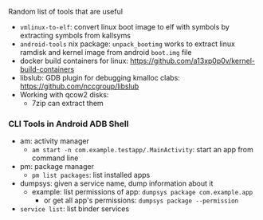 Random list of tools that are useful

- `vmlinux-to-elf`: convert linux boot image to elf with symbols by extracting symbols from kallsyms
- `android-tools` nix package: `unpack_bootimg` works to extract linux ramdisk and kernel image from android `boot.img` file
- docker build containers for linux: https://github.com/a13xp0p0v/kernel-build-containers
- libslub: GDB plugin for debugging kmalloc clabs: https://github.com/nccgroup/libslub
- Working with qcow2 disks:
	- 7zip can extract them

### CLI Tools in Android ADB Shell
- am: activity manager
	- `am start -n com.example.testapp/.MainActivity`: start an app from command line
- pm: package manager
	- `pm list packages`: list installed apps
- dumpsys: given a service name, dump information about it
	- example: list permissions of app: `dumpsys package com.example.app`
		- or get all app's permissions: `dumpsys package --permission`
- `service list`: list binder services